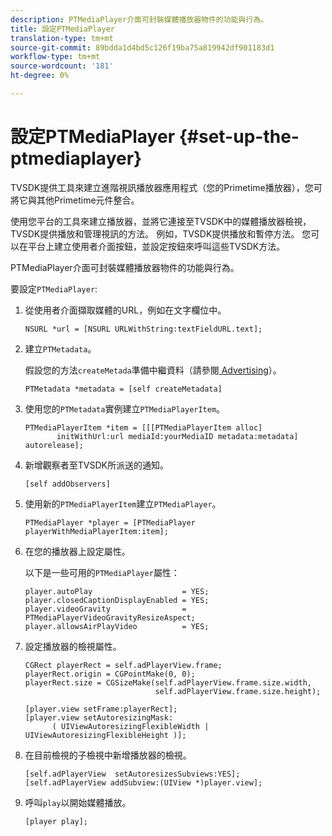 ```yaml
---
description: PTMediaPlayer介面可封裝媒體播放器物件的功能與行為。
title: 設定PTMediaPlayer
translation-type: tm+mt
source-git-commit: 89bdda1d4bd5c126f19ba75a819942df901183d1
workflow-type: tm+mt
source-wordcount: '181'
ht-degree: 0%

---
```



# 設定PTMediaPlayer {#set-up-the-ptmediaplayer}

TVSDK提供工具來建立進階視訊播放器應用程式（您的Primetime播放器），您可將它與其他Primetime元件整合。

使用您平台的工具來建立播放器，並將它連接至TVSDK中的媒體播放器檢視，TVSDK提供播放和管理視訊的方法。 例如，TVSDK提供播放和暫停方法。 您可以在平台上建立使用者介面按鈕，並設定按鈕來呼叫這些TVSDK方法。

PTMediaPlayer介面可封裝媒體播放器物件的功能與行為。

要設定`PTMediaPlayer`:

1. 從使用者介面擷取媒體的URL，例如在文字欄位中。

   ```
   NSURL *url = [NSURL URLWithString:textFieldURL.text];
   ```

1. 建立`PTMetadata`。

   假設您的方法`createMetada`準備中繼資料（請參閱[ Advertising](../ad-insertion/r-psdk-ios-1.4-advertising-requirements.md)）。

   ```
   PTMetadata *metadata = [self createMetadata]
   ```

1. 使用您的`PTMetadata`實例建立`PTMediaPlayerItem`。

   ```
   PTMediaPlayerItem *item = [[[PTMediaPlayerItem alloc] 
          initWithUrl:url mediaId:yourMediaID metadata:metadata] autorelease];
   ```

1. 新增觀察者至TVSDK所派送的通知。

   ```
   [self addObservers]
   ```

1. 使用新的`PTMediaPlayerItem`建立`PTMediaPlayer`。

   ```
   PTMediaPlayer *player = [PTMediaPlayer playerWithMediaPlayerItem:item];
   ```

1. 在您的播放器上設定屬性。

   以下是一些可用的`PTMediaPlayer`屬性：

   ```
   player.autoPlay                    = YES;  
   player.closedCaptionDisplayEnabled = YES; 
   player.videoGravity                = PTMediaPlayerVideoGravityResizeAspect;  
   player.allowsAirPlayVideo          = YES;
   ```

1. 設定播放器的檢視屬性。

   ```
   CGRect playerRect = self.adPlayerView.frame;  
   playerRect.origin = CGPointMake(0, 0); 
   playerRect.size = CGSizeMake(self.adPlayerView.frame.size.width,  
                                self.adPlayerView.frame.size.height); 
   
   [player.view setFrame:playerRect]; 
   [player.view setAutoresizingMask:  
         ( UIViewAutoresizingFlexibleWidth | UIViewAutoresizingFlexibleHeight )];
   ```

1. 在目前檢視的子檢視中新增播放器的檢視。

   ```
   [self.adPlayerView  setAutoresizesSubviews:YES];  
   [self.adPlayerView addSubview:(UIView *)player.view];
   ```

1. 呼叫`play`以開始媒體播放。

   ```
   [player play];
   ```

